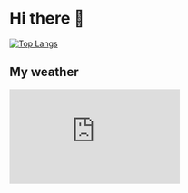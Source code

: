 # Hi there 👋

[![Top Langs](https://github-readme-stats.vercel.app/api/top-langs/?username=mstrow&layout=compact&langs_count=8)](https://github.com/anuraghazra/github-readme-stats)

## My weather
<iframe id="widget-iframe" width="300px" height="167px"
 src="https://services.metservice.com/weather-widget/widget?params=white|small|portrait|days-3|modern&loc=christchurch&type=urban" allowtransparency="true" style="border:none"></iframe>
